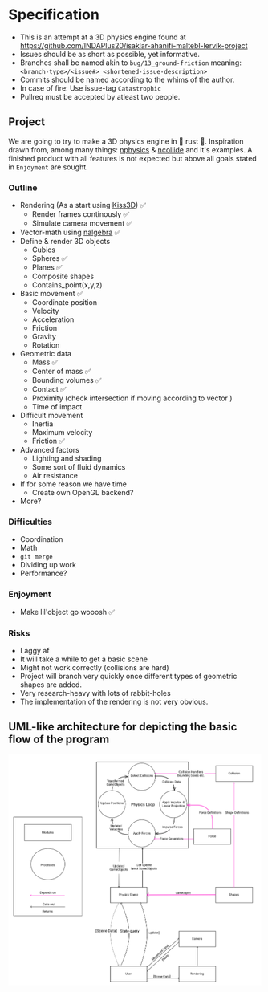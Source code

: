 # Specification

* This is an attempt at a 3D physics engine found at https://github.com/INDAPlus20/isaklar-ahanifi-maltebl-lervik-project
* Issues should be as short as possible, yet informative. 
* Branches shall be named akin to `bug/13_ground-friction` meaning: `<branch-type>/<issue#>_<shortened-issue-description>`
* Commits should be named according to the whims of the author.
* In case of fire: Use issue-tag `Catastrophic`
* Pullreq must be accepted by atleast two people.

## Project

We are going to try to make a 3D physics engine in 🦀 rust 🦀. Inspiration drawn from, among many things: [nphysics](https://nphysics.org/) & [ncollide](https://www.ncollide.org/) and it's examples. A finished product with all features is not expected but above all goals stated in `Enjoyment` are sought. 

### Outline

* Rendering (As a start using [Kiss3D](https://github.com/sebcrozet/kiss3d)) ✅
    * Render frames continously ✅
    * Simulate camera movement  ✅
* Vector-math using [nalgebra](https://github.com/dimforge/nalgebra) ✅
* Define & render 3D objects    
    * Cubics
    * Spheres ✅
    * Planes ✅
    * Composite shapes
    * Contains_point(x,y,z)
* Basic movement    ✅
    * Coordinate position   
    * Velocity
    * Acceleration
    * Friction
    * Gravity
    * Rotation
* Geometric data
    * Mass  ✅
    * Center of mass    ✅
    * Bounding volumes  ✅
    * Contact   ✅
    * Proximity (check intersection if moving according to vector )
    * Time of impact
* Difficult movement
    * Inertia
    * Maximum velocity
    * Friction  ✅
* Advanced factors
    * Lighting and shading
    * Some sort of fluid dynamics
    * Air resistance
* If for some reason we have time
    * Create own OpenGL backend?
* More?

### Difficulties

* Coordination
* Math
* `git merge`
* Dividing up work
* Performance?

### Enjoyment
* Make lil'object go wooosh ✅

### Risks
* Laggy af
* It will take a while to get a basic scene
* Might not work correctly (collisions are hard)
* Project will branch very quickly once different types of geometric shapes are added.
* Very research-heavy with lots of rabbit-holes
* The implementation of the rendering is not very obvious.

## UML-like architecture for depicting the basic flow of the program
![very nice graphic](Architecture.svg)